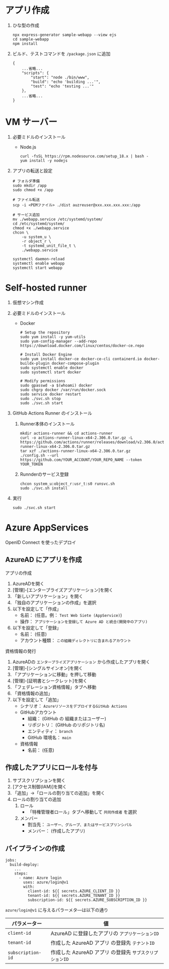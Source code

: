 # アプリ作成

1. ひな型の作成

    ```
    npx express-generator sample-webapp --view ejs
    cd sample-webapp
    npm install
    ```

1. ビルド、テストコマンドを `/package.json` に追加

    ```
    {
        ...省略...
        "scripts": {
            "start": "node ./bin/www",
            "build": "echo 'building ...'",
            "test": "echo 'testing ...'"
        },
        ...省略...
    }
    ```

# VM サーバー

1. 必要ミドルのインストール

    * Node.js

        ```
        curl -fsSL https://rpm.nodesource.com/setup_18.x | bash -
        yum install -y nodejs
        ```

1. アプリの転送と設定

    ```
    # フォルダ準備
    sudo mkdir /app
    sudo chmod +x /app

    # ファイル転送
    scp -i <PEMファイル> ./dist auzreuser@xxx.xxx.xxx.xxx:/app

    # サービス追加
    mv ./webapp.service /etc/systemd/system/
    cd /etc/systemd/system/
    chmod +x ./webapp.service
    chcon \
        -u system_u \
        -r object_r \
        -t systemd_unit_file_t \
        ./webapp.service
    
    systemctl daemon-reload
    systemctl enable webapp
    systemctl start webapp
    ```

# Self-hosted runner

1. 仮想マシン作成
1. 必要ミドルのインストール
    * Docker
        ```
        # Setup the repository
        sudo yum install -y yum-utils
        sudo yum-config-manager --add-repo https://download.docker.com/linux/centos/docker-ce.repo

        # Install Docker Engine
        sudo yum install docker-ce docker-ce-cli containerd.io docker-buildx-plugin docker-compose-plugin
        sudo systemctl enable docker
        sudo systemctl start docker

        # Modify permissions
        sudo gpasswd -a $(whoami) docker
        sudo chgrp docker /var/run/docker.sock
        sudo service docker restart
        sudo ./svc.sh stop
        sudo ./svc.sh start
        ```

1. GitHub Actions Runner のインストール

    1. Runner本体のインストール

        ```
        mkdir actions-runner && cd actions-runner
        curl -o actions-runner-linux-x64-2.306.0.tar.gz -L https://github.com/actions/runner/releases/download/v2.306.0/actions-runner-linux-x64-2.306.0.tar.gz
        tar xzf ./actions-runner-linux-x64-2.306.0.tar.gz
        ./config.sh --url https://github.com/YOUR_ACCOUNT/YOUR_REPO_NAME --token YOUR_TOKEN
        ```

    1. Runnderのサービス登録

        ```
        chcon system_u:object_r:usr_t:s0 runsvc.sh
        sudo ./svc.sh install
        ```

1. 実行

    ```
    sudo ./svc.sh start
    ```

# Azure AppServices

OpenID Connect を使ったデプロイ

## AzureAD にアプリを作成

アプリの作成

1. AzureADを開く
1. [管理]-[エンタープライズアプリケーション]を開く
1. 「新しいアプリケーション」を開く
1. 「独自のアプリケーションの作成」を選択
1. 以下を設定して「作成」
    * 名前： (任意。例： `Test Web Siete (AppService)`)
    * 操作： `アプリケーションを登録して Azure AD と統合(開発中のアプリ)`
1. 以下を設定して「登録」
    * 名前： (任意)
    * アカウント種類： `この組織ディレクトリに含まれるアカウント`

資格情報の発行

1. AzureADの `エンタープライズアプリケーション` から作成したアプリを開く
1. [管理]-[シングルサインオン]を開く
1. 「アプリケーションに移動」を押して移動
1. [管理]-[証明書とシークレット]を開く
1. 「フェデレーション資格情報」タブへ移動
1. 「資格情報の追加」
1. 以下を設定して「追加」
    * シナリオ： `AzureリソースをデプロイするGitHub Actions`
    * GitHubアカウント
        * 組織： (GitHub の 組織またはユーザー)
        * リポジトリ： (GitHub のリポジトリ名)
        * エンティティ： `branch`
        * GitHub 環境名： `main`
    * 資格情報
        * 名前： (任意)


## 作成したアプリにロールを付与

1. サブスクリプションを開く
1. [アクセス制御(IAM)]を開く
1. 「追加」→「ロールの割り当ての追加」を開く
1. ロールの割り当ての追加
    1. ロール
        * 「特権管理者ロール」タブへ移動して `共同作成者` を選択
    1. メンバー
        * 割当先： `ユーザー、グループ、またはサービスプリンシパル`
        * メンバー： (作成したアプリ)


## パイプラインの作成

```
jobs:
  build-deploy:
    ...
    steps:
      - name: Azure login
        uses: azure/login@v1
        with:
          client-id: ${{ secrets.AZURE_CLIENT_ID }}
          tenant-id: ${{ secrets.AZURE_TENANT_ID }}
          subscription-id: ${{ secrets.AZURE_SUBSCRIPTION_ID }}
```

`azure/login@v1` に与えるパラーメタ―は以下の通り

|パラメーター| 値 |
|---|---|
| `client-id` | AzureAD に登録したアプリの `アプリケーションID` |
| `tenant-id` | 作成した AzureAD アプリ の登録先 `テナントID` |
| `subscription-id` | 作成した AzureAD アプリ の登録先 `サブスクリプションID` |


